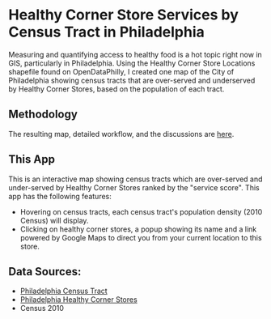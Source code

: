 # Healthy Corner Store Services by Census Tract in Philadelphia

Measuring and quantifying access to healthy food is a hot topic right now in GIS, particularly in Philadelphia. Using the Healthy Corner Store Locations shapefile found on OpenDataPhilly, I created one map of the City of Philadelphia showing census tracts that are over-served and underserved by Healthy Corner Stores, based on the population of each tract.

## Methodology
The resulting map, detailed workflow, and the discussions are [here](https://drive.google.com/file/d/0B04zd0Nhy2ymVEJXUVdBa2gzSzA/view).

## This App
This is an interactive map showing census tracts which are over-served and under-served by Healthy Corner Stores ranked by the "service score". This app has the following features:
* Hovering on census tracts, each census tract's population density (2010 Census) will display.
* Clicking on healthy corner stores, a popup showing its name and a link powered by Google Maps to direct you from your current location to this store.

## Data Sources:
* [Philadelphia Census Tract]()
* [Philadelphia Healthy Corner Stores]()
* Census 2010
